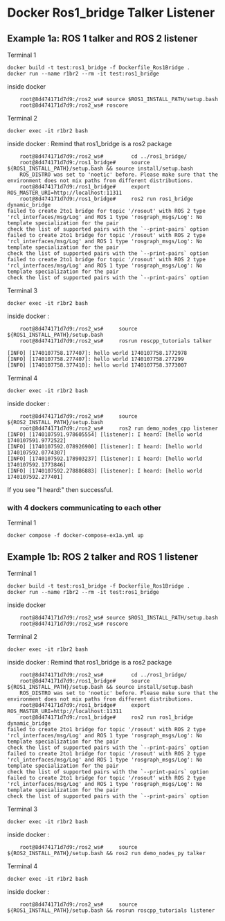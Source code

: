 # Docker Ros1_bridge Talker Listener

## Example 1a: ROS 1 talker and ROS 2 listener

Terminal 1

```
docker build -t test:ros1_bridge -f Dockerfile_Ros1Bridge .
docker run --name r1br2 --rm -it test:ros1_bridge
```

inside docker 

```
    root@8d474171d7d9:/ros2_ws# source $ROS1_INSTALL_PATH/setup.bash
    root@8d474171d7d9:/ros2_ws# roscore

```


Terminal 2

```
docker exec -it r1br2 bash
```

inside docker : Remind that ros1_bridge is a ros2 package

```
    root@8d474171d7d9:/ros2_ws#         cd ../ros1_bridge/
    root@8d474171d7d9:/ros1_bridge#     source ${ROS1_INSTALL_PATH}/setup.bash && source install/setup.bash
    ROS_DISTRO was set to 'noetic' before. Please make sure that the environment does not mix paths from different distributions.
    root@8d474171d7d9:/ros1_bridge#     export ROS_MASTER_URI=http://localhost:11311
    root@8d474171d7d9:/ros1_bridge#     ros2 run ros1_bridge dynamic_bridge
failed to create 2to1 bridge for topic '/rosout' with ROS 2 type 'rcl_interfaces/msg/Log' and ROS 1 type 'rosgraph_msgs/Log': No template specialization for the pair
check the list of supported pairs with the `--print-pairs` option
failed to create 2to1 bridge for topic '/rosout' with ROS 2 type 'rcl_interfaces/msg/Log' and ROS 1 type 'rosgraph_msgs/Log': No template specialization for the pair
check the list of supported pairs with the `--print-pairs` option
failed to create 2to1 bridge for topic '/rosout' with ROS 2 type 'rcl_interfaces/msg/Log' and ROS 1 type 'rosgraph_msgs/Log': No template specialization for the pair
check the list of supported pairs with the `--print-pairs` option

```

Terminal 3

```
docker exec -it r1br2 bash
```
inside docker :

```
    root@8d474171d7d9:/ros2_ws#     source ${ROS1_INSTALL_PATH}/setup.bash
    root@8d474171d7d9:/ros2_ws#     rosrun roscpp_tutorials talker

[INFO] [1740107758.177407]: hello world 1740107758.1772978
[INFO] [1740107758.277407]: hello world 1740107758.277299
[INFO] [1740107758.377410]: hello world 1740107758.3773007

```

Terminal 4

```
docker exec -it r1br2 bash
```
inside docker :

```
    root@8d474171d7d9:/ros2_ws#     source ${ROS2_INSTALL_PATH}/setup.bash
    root@8d474171d7d9:/ros2_ws#     ros2 run demo_nodes_cpp listener
[INFO] [1740107591.978605554] [listener]: I heard: [hello world 1740107591.9772522]
[INFO] [1740107592.078926900] [listener]: I heard: [hello world 1740107592.0774307]
[INFO] [1740107592.178903237] [listener]: I heard: [hello world 1740107592.1773846]
[INFO] [1740107592.278886883] [listener]: I heard: [hello world 1740107592.277401]
```

If you see "I heard:" then successful.

### with 4 dockers communicating to each other

Terminal 1

```
docker compose -f docker-compose-ex1a.yml up
```


## Example 1b: ROS 2 talker and ROS 1 listener

Terminal 1

```
docker build -t test:ros1_bridge -f Dockerfile_Ros1Bridge .
docker run --name r1br2 --rm -it test:ros1_bridge
```

inside docker 

```
    root@8d474171d7d9:/ros2_ws# source $ROS1_INSTALL_PATH/setup.bash
    root@8d474171d7d9:/ros2_ws# roscore

```


Terminal 2

```
docker exec -it r1br2 bash
```

inside docker : Remind that ros1_bridge is a ros2 package

```
    root@8d474171d7d9:/ros2_ws#         cd ../ros1_bridge/
    root@8d474171d7d9:/ros1_bridge#     source ${ROS1_INSTALL_PATH}/setup.bash && source install/setup.bash
    ROS_DISTRO was set to 'noetic' before. Please make sure that the environment does not mix paths from different distributions.
    root@8d474171d7d9:/ros1_bridge#     export ROS_MASTER_URI=http://localhost:11311
    root@8d474171d7d9:/ros1_bridge#     ros2 run ros1_bridge dynamic_bridge
failed to create 2to1 bridge for topic '/rosout' with ROS 2 type 'rcl_interfaces/msg/Log' and ROS 1 type 'rosgraph_msgs/Log': No template specialization for the pair
check the list of supported pairs with the `--print-pairs` option
failed to create 2to1 bridge for topic '/rosout' with ROS 2 type 'rcl_interfaces/msg/Log' and ROS 1 type 'rosgraph_msgs/Log': No template specialization for the pair
check the list of supported pairs with the `--print-pairs` option
failed to create 2to1 bridge for topic '/rosout' with ROS 2 type 'rcl_interfaces/msg/Log' and ROS 1 type 'rosgraph_msgs/Log': No template specialization for the pair
check the list of supported pairs with the `--print-pairs` option

```


Terminal 3

```
docker exec -it r1br2 bash
```
inside docker : 

```
    root@8d474171d7d9:/ros2_ws#     source ${ROS2_INSTALL_PATH}/setup.bash && ros2 run demo_nodes_py talker
```

Terminal 4

```
docker exec -it r1br2 bash
```
inside docker : 

```
    root@8d474171d7d9:/ros2_ws#     source ${ROS1_INSTALL_PATH}/setup.bash && rosrun roscpp_tutorials listener
```




